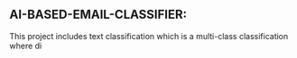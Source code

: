 AI-BASED-EMAIL-CLASSIFIER:
--------------------
This project includes text classification which is a multi-class classification where di